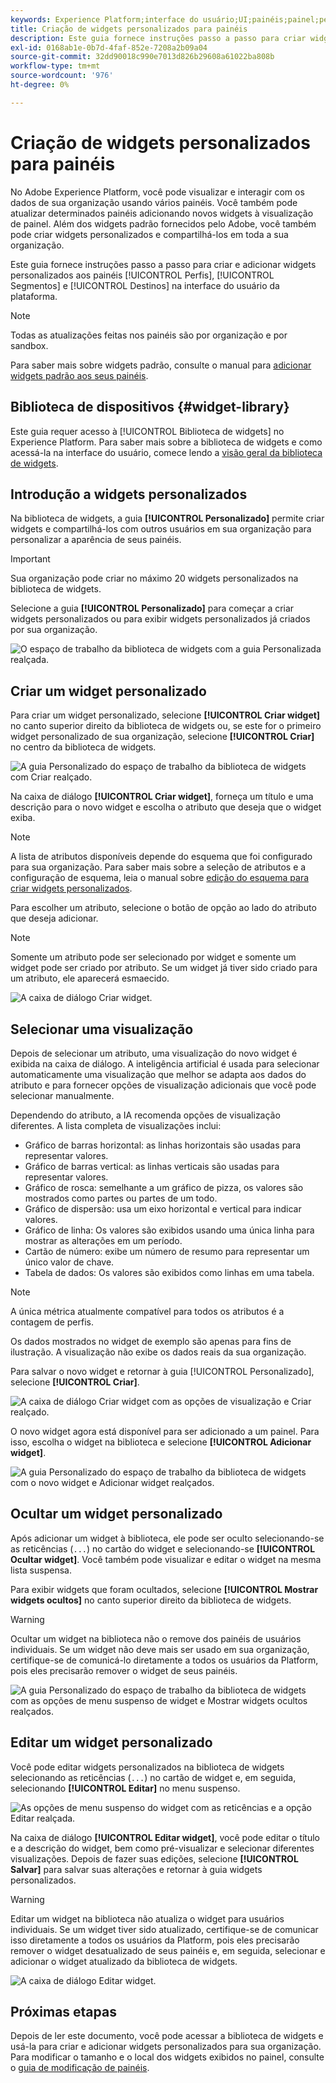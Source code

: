 ```yaml
---
keywords: Experience Platform;interface do usuário;UI;painéis;painel;perfis;segmentos;destinos;uso de licença;widgets;métricas;
title: Criação de widgets personalizados para painéis
description: Este guia fornece instruções passo a passo para criar widgets personalizados para uso em painéis do Adobe Experience Platform.
exl-id: 0168ab1e-0b7d-4faf-852e-7208a2b09a04
source-git-commit: 32dd90018c990e7013d826b29608a61022ba808b
workflow-type: tm+mt
source-wordcount: '976'
ht-degree: 0%

---
```


# Criação de widgets personalizados para painéis

No Adobe Experience Platform, você pode visualizar e interagir com os dados de sua organização usando vários painéis. Você também pode atualizar determinados painéis adicionando novos widgets à visualização de painel. Além dos widgets padrão fornecidos pelo Adobe, você também pode criar widgets personalizados e compartilhá-los em toda a sua organização.

Este guia fornece instruções passo a passo para criar e adicionar widgets personalizados aos painéis [!UICONTROL Perfis], [!UICONTROL Segmentos] e [!UICONTROL Destinos] na interface do usuário da plataforma.

>[!NOTE]
>
>Todas as atualizações feitas nos painéis são por organização e por sandbox.

Para saber mais sobre widgets padrão, consulte o manual para [adicionar widgets padrão aos seus painéis](standard-widgets.md).

## Biblioteca de dispositivos {#widget-library}

Este guia requer acesso à [!UICONTROL Biblioteca de widgets] no Experience Platform. Para saber mais sobre a biblioteca de widgets e como acessá-la na interface do usuário, comece lendo a [visão geral da biblioteca de widgets](widget-library.md).

## Introdução a widgets personalizados

Na biblioteca de widgets, a guia **[!UICONTROL Personalizado]** permite criar widgets e compartilhá-los com outros usuários em sua organização para personalizar a aparência de seus painéis.

>[!IMPORTANT]
>
>Sua organização pode criar no máximo 20 widgets personalizados na biblioteca de widgets.

Selecione a guia **[!UICONTROL Personalizado]** para começar a criar widgets personalizados ou para exibir widgets personalizados já criados por sua organização.

![O espaço de trabalho da biblioteca de widgets com a guia Personalizada realçada.](../images/customization/custom-widgets.png)

## Criar um widget personalizado

Para criar um widget personalizado, selecione **[!UICONTROL Criar widget]** no canto superior direito da biblioteca de widgets ou, se este for o primeiro widget personalizado de sua organização, selecione **[!UICONTROL Criar]** no centro da biblioteca de widgets.

![A guia Personalizado do espaço de trabalho da biblioteca de widgets com Criar realçado.](../images/customization/create-widget.png)

Na caixa de diálogo **[!UICONTROL Criar widget]**, forneça um título e uma descrição para o novo widget e escolha o atributo que deseja que o widget exiba.

>[!NOTE]
>
>A lista de atributos disponíveis depende do esquema que foi configurado para sua organização. Para saber mais sobre a seleção de atributos e a configuração de esquema, leia o manual sobre [edição do esquema para criar widgets personalizados](edit-schema.md).

Para escolher um atributo, selecione o botão de opção ao lado do atributo que deseja adicionar.

>[!NOTE]
>
>Somente um atributo pode ser selecionado por widget e somente um widget pode ser criado por atributo. Se um widget já tiver sido criado para um atributo, ele aparecerá esmaecido.

![A caixa de diálogo Criar widget.](../images/customization/create-widget-dialog.png)

## Selecionar uma visualização

Depois de selecionar um atributo, uma visualização do novo widget é exibida na caixa de diálogo. A inteligência artificial é usada para selecionar automaticamente uma visualização que melhor se adapta aos dados do atributo e para fornecer opções de visualização adicionais que você pode selecionar manualmente.

Dependendo do atributo, a IA recomenda opções de visualização diferentes. A lista completa de visualizações inclui:

* Gráfico de barras horizontal: as linhas horizontais são usadas para representar valores.
* Gráfico de barras vertical: as linhas verticais são usadas para representar valores.
* Gráfico de rosca: semelhante a um gráfico de pizza, os valores são mostrados como partes ou partes de um todo.
* Gráfico de dispersão: usa um eixo horizontal e vertical para indicar valores.
* Gráfico de linha: Os valores são exibidos usando uma única linha para mostrar as alterações em um período.
* Cartão de número: exibe um número de resumo para representar um único valor de chave.
* Tabela de dados: Os valores são exibidos como linhas em uma tabela.

>[!NOTE]
>
>A única métrica atualmente compatível para todos os atributos é a contagem de perfis.
>
>Os dados mostrados no widget de exemplo são apenas para fins de ilustração. A visualização não exibe os dados reais da sua organização.

Para salvar o novo widget e retornar à guia [!UICONTROL Personalizado], selecione **[!UICONTROL Criar]**.

![A caixa de diálogo Criar widget com as opções de visualização e Criar realçado.](../images/customization/create-widget-select-attribute.png)

O novo widget agora está disponível para ser adicionado a um painel. Para isso, escolha o widget na biblioteca e selecione **[!UICONTROL Adicionar widget]**.

![A guia Personalizado do espaço de trabalho da biblioteca de widgets com o novo widget e Adicionar widget realçados.](../images/customization/custom-widgets-new.png)

## Ocultar um widget personalizado

Após adicionar um widget à biblioteca, ele pode ser oculto selecionando-se as reticências (`...`) no cartão do widget e selecionando-se **[!UICONTROL Ocultar widget]**. Você também pode visualizar e editar o widget na mesma lista suspensa.

Para exibir widgets que foram ocultados, selecione **[!UICONTROL Mostrar widgets ocultos]** no canto superior direito da biblioteca de widgets.

>[!WARNING]
>
>Ocultar um widget na biblioteca não o remove dos painéis de usuários individuais. Se um widget não deve mais ser usado em sua organização, certifique-se de comunicá-lo diretamente a todos os usuários da Platform, pois eles precisarão remover o widget de seus painéis.

![A guia Personalizado do espaço de trabalho da biblioteca de widgets com as opções de menu suspenso de widget e Mostrar widgets ocultos realçados.](../images/customization/hide-widget.png)

## Editar um widget personalizado

Você pode editar widgets personalizados na biblioteca de widgets selecionando as reticências (`...`) no cartão de widget e, em seguida, selecionando **[!UICONTROL Editar]** no menu suspenso.

![As opções de menu suspenso do widget com as reticências e a opção Editar realçada.](../images/customization/custom-widget-edit.png)

Na caixa de diálogo **[!UICONTROL Editar widget]**, você pode editar o título e a descrição do widget, bem como pré-visualizar e selecionar diferentes visualizações. Depois de fazer suas edições, selecione **[!UICONTROL Salvar]** para salvar suas alterações e retornar à guia widgets personalizados.

>[!WARNING]
>
>Editar um widget na biblioteca não atualiza o widget para usuários individuais. Se um widget tiver sido atualizado, certifique-se de comunicar isso diretamente a todos os usuários da Platform, pois eles precisarão remover o widget desatualizado de seus painéis e, em seguida, selecionar e adicionar o widget atualizado da biblioteca de widgets.

![A caixa de diálogo Editar widget.](../images/customization/edit-widget.png)

## Próximas etapas

Depois de ler este documento, você pode acessar a biblioteca de widgets e usá-la para criar e adicionar widgets personalizados para sua organização. Para modificar o tamanho e o local dos widgets exibidos no painel, consulte o [guia de modificação de painéis](modify.md).
